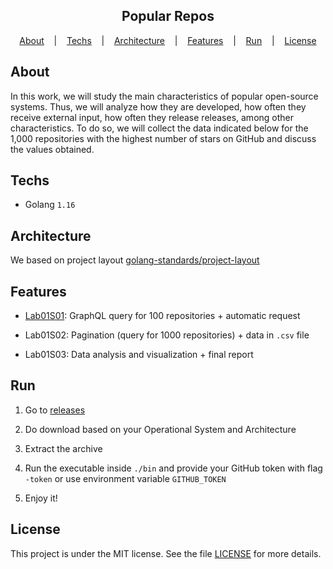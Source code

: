 <div align="center">
  <h2>Popular Repos</h2>
</div>

<div align="center">
  <a href="#about">About</a>
   &nbsp;&nbsp;&nbsp;|&nbsp;&nbsp;&nbsp;
  <a href="#techs">Techs</a>
  &nbsp;&nbsp;&nbsp;|&nbsp;&nbsp;&nbsp;
    <a href="#techs">Architecture</a>
  &nbsp;&nbsp;&nbsp;|&nbsp;&nbsp;&nbsp;
    <a href="#features">Features</a>
  &nbsp;&nbsp;&nbsp;|&nbsp;&nbsp;&nbsp;
  <a href="#run">Run</a>
&nbsp;&nbsp;&nbsp;|&nbsp;&nbsp;&nbsp;
  <a href="#license">License</a>
</div>

## About

In this work, we will study the main characteristics of popular open-source systems. Thus, we will analyze how they are developed, how often they receive external input, how often they release releases, among other characteristics. To do so, we will collect the data indicated below for the 1,000 repositories with the highest number of stars on GitHub and discuss the values obtained.

## Techs

- Golang `1.16`

## Architecture

We based on project layout [golang-standards/project-layout](https://github.com/golang-standards/project-layout)

## Features

- [Lab01S01](https://github.com/gamoch/popular_repos/releases/tag/v0.1.0): GraphQL query for 100 repositories + automatic request

- Lab01S02: Pagination (query for 1000 repositories) + data in `.csv` file

- Lab01S03: Data analysis and visualization + final report

## Run

1. Go to [releases](https://github.com/gamoch/popular_repos/releases)

2. Do download based on your Operational System and Architecture

3. Extract the archive

4. Run the executable inside `./bin` and provide your GitHub token with flag `-token` or use environment variable `GITHUB_TOKEN`

5. Enjoy it!

## License

This project is under the MIT license. See the file [LICENSE](LICENSE) for more details.
